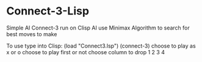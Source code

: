 # Connect-3-Lisp
Simple AI Connect-3 run on Clisp
AI use Minimax Algorithm to search for best moves to make

To use type into Clisp:
(load "Connect3.lsp")
(connect-3)
choose to play as x or o
choose to play first or not
choose column to drop 1 2 3 4
